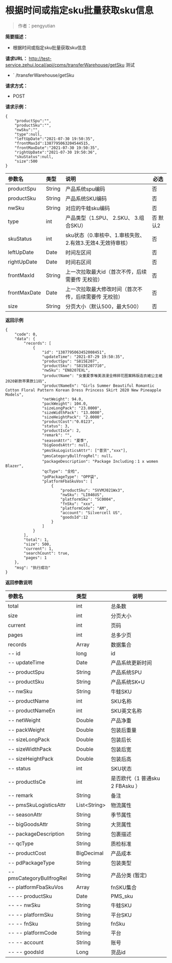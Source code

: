 # 根据时间或指定sku批量获取sku信息

> 作者：pengyutian

**简要描述：** 

- 根据时间或指定sku批量获取sku信息

**请求URL：** 
http://test-service.zehui.local/api/cpms/transferWarehouse/getSku 测试
- ` /transferWarehouse/getSku
  
**请求方式：**
- POST 

**请求示例：** 
```
{
    "productSpu":"",
    "productSku":"",
    "nwSku":"",
    "type":null,
    "leftUpDate":"2021-07-30 19:50:35",
    "frontMaxId":1387795063204544515,
    "frontMaxDate":"2021-07-30 19:50:35",
    "rightUpDate":"2021-07-30 19:50:36",
    "skuStatus":null,
    "size":500
}
```

|参数名|类型|说明|必选|
|:----    |:---|:----- |-----   |
|productSpu |String   |产品系统spu编码|否|
|productSku |String   |产品系统SKU编码|否|
|nwSku |String   |对应的牛蛙sku编码|否|
|type |int   |产品类型（1.SPU、 2.SKU、 3.组合SKU）|否 默认2|
|skuStatus |int   |sku状态（0.审核中、1.审核失败、2.有效3.无效4.无效待审核）|否|
|leftUpDate|Date|时间左区间|否
|rightUpDate|Date|时间右区间|否
|frontMaxId|String|上一次拉取最大id（首次不传，后续需要传 无校验）|否
|frontMaxDate|Date|上一次拉取最大修改时间（首次不传，后续需要传 无校验）|否
|size|String|分页大小（默认500，最大500）|否

 **返回示例**
``` 
{
    "code": 0,
    "data": {
        "records": [
            {
                "id": "1387795063452008451",
                "updateTime": "2021-07-29 19:50:35",
                "productSpu": "S815E207",
                "productSku": "S815E207710",
                "nwSku": "EN8207EXL",
                "productName": "女童夏季唯美浪漫全棉碎花图案韩版连衣裙公主裙2020新款苹果款11码",
                "productNameEn": "Girls Summer Beautiful Romantic Cotton Floral Pattern Korean Dress Princess Skirt 2020 New Pineapple Models",
                "netWeight": 94.0,
                "packWeight": 104.0,
                "sizeLongPack": "23.0000",
                "sizeWidthPack": "13.0000",
                "sizeHeightPack": "2.0000",
				"productCost":"0.0123",
                "status": 3,
                "productIsCe": 2,
                "remark": "",
                "seasonAttr": "夏季",
                "bigGoodsAttr": null,
                "pmsSkuLogisticsAttr": ["普货","xxx"],
                "pmsCategoryBullfrogRel": null，
				"packageDescription": "Package Including：1 x women Blazer",
                "qcType": "全检",
                "pdPackageType": "OPP袋",
				"platformFbaSkuVos": [
                    {
                        "productSku": "SVVMJ021Wx3",
                        "nwSku": "LI046US",
                        "platformSku": "SC0004",
                        "fnSku": "xxx",
                        "platformCode": "AM",
                        "account": "Silvercell US",
						"goodsId":12
                    }
                ]
            }
        ],
        "total": 1,
        "size": 500,
        "current": 1,
        "searchCount": true,
        "pages": 1
    },
    "msg": "执行成功"
}
```
 **返回参数说明** 

|参数名|类型|说明|
|:-----  |:-----|-----|
|total |int   |总条数|
|size |int   |分页大小|
|current |int   |页码|
|pages |int   |总多少页|
|records |Array   |数据集合|
|-- id |long   |id|
|-- updateTime |Date   |产品系统更新时间|
|-- productSpu |String   |产品系统SPU|
|-- productSku |String   |产品系统SK+U|
|-- nwSku |String   |牛蛙SKU|
|-- productName |int   |SKU名称|
|-- productNameEn |int   |SKU英文名称|
|-- netWeight |Double   |产品净重|
|-- packWeight |Double   |包装后重量|
|-- sizeLongPack |Double   |包装后长|
|-- sizeWidthPack |Double   |包装后宽|
|-- sizeHeightPack |Double   |包装后高|
|-- status |int   |SKU状态|
|-- productIsCe |int   |是否欧代（1 普通sku 2 FBAsku ）|
|-- remark |String   |备注|
|-- pmsSkuLogisticsAttr |List&lt;String>   |物流属性|
|-- seasonAttr |String   |季节属性 |
|-- bigGoodsAttr |String   |大货属性 |
|-- packageDescription |String   |包裹描述 |
|-- qcType |String   |质检标准 |
|-- productCost |BigDecimal   |产品成本 |
|-- pdPackageType |String   |包装类型 |
|-- pmsCategoryBullfrogRel |String   |产品分类 (暂定)|
|-- platformFbaSkuVos |Array   |fnSKU集合|
|-- -- productSku |Date   |PMS_sku|
|-- -- nwSku |String   |牛蛙SKU|
|-- -- platformSku |String   |平台SKU|
|-- -- fnSku |String   |fnSku|
|-- -- platformCode |String   |平台|
|-- -- account |String   |账号|
|-- -- goodsId |Long   |货品id|